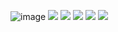 ![image](https://user-images.githubusercontent.com/32235880/183288315-769322f4-4d9f-46b1-b041-7ed727be4fc6.png)
![](https://github-profile-summary-cards.vercel.app/api/cards/profile-details?username=R0LT0N&theme=solarized_dark)
![](https://github-profile-summary-cards.vercel.app/api/cards/most-commit-language?username=R0LT0N&theme=solarized_dark)
![](https://github-profile-summary-cards.vercel.app/api/cards/repos-per-language?username=R0LT0N&theme=solarized_dark)
![](https://github-profile-summary-cards.vercel.app/api/cards/stats?username=R0LT0N&theme=solarized_dark)
![](https://github-profile-summary-cards.vercel.app/api/cards/productive-time?username=R0LT0N&theme=solarized_dark)
